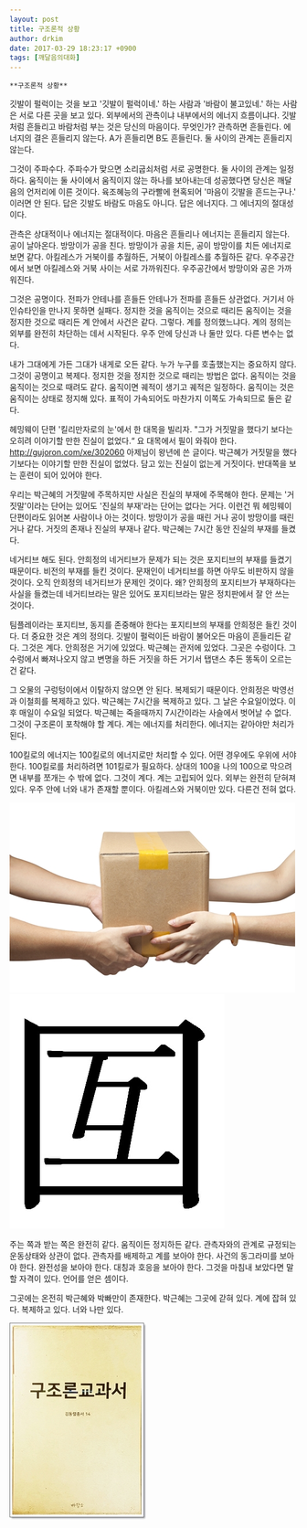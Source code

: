 ```yaml
---
layout: post
title: 구조론적 상황
author: drkim
date: 2017-03-29 18:23:17 +0900
tags: [깨달음의대화]
---
```

 

    **구조론적 상황**

  


깃발이 펄럭이는 것을 보고 '깃발이 펄럭이네.' 하는 사람과 '바람이 불고있네.' 하는 사람은 서로 다른 곳을 보고 있다. 외부에서의 관측이냐 내부에서의 에너지 흐름이냐다. 깃발처럼 흔들리고 바람처럼 부는 것은 당신의 마음이다. 무엇인가? 관측하면 흔들린다. 에너지의 결은 흔들리지 않는다. A가 흔들리면 B도 흔들린다. 둘 사이의 관계는 흔들리지 않는다. 

  


그것이 주파수다. 주파수가 맞으면 소리굽쇠처럼 서로 공명한다. 둘 사이의 관계는 일정하다. 움직이는 둘 사이에서 움직이지 않는 하나를 보아내는데 성공했다면 당신은 깨달음의 언저리에 이른 것이다. 육조혜능의 구라빨에 현혹되어 '마음이 깃발을 흔드는구나.' 이러면 안 된다. 답은 깃발도 바람도 마음도 아니다. 답은 에너지다. 그 에너지의 절대성이다. 

  


관측은 상대적이나 에너지는 절대적이다. 마음은 흔들리나 에너지는 흔들리지 않는다. 공이 날아온다. 방망이가 공을 친다. 방망이가 공을 치든, 공이 방망이를 치든 에너지로 보면 같다. 아킬레스가 거북이를 추월하든, 거북이 아킬레스를 추월하든 같다. 우주공간에서 보면 아킬레스와 거북 사이는 서로 가까워진다. 우주공간에서 방망이와 공은 가까워진다. 

  


그것은 공명이다. 전파가 안테나를 흔들든 안테나가 전파를 흔들든 상관없다. 거기서 아인슈타인을 만나지 못하면 실패다. 정지한 것을 움직이는 것으로 때리든 움직이는 것을 정지한 것으로 때리든 계 안에서 사건은 같다. 그렇다. 계를 정의했느냐다. 계의 정의는 외부를 완전히 차단하는 데서 시작된다. 우주 안에 당신과 나 둘만 있다. 다른 변수는 없다. 

  


내가 그대에게 가든 그대가 내게로 오든 같다. 누가 누구를 호출했는지는 중요하지 않다. 그것이 공명이고 복제다. 정지한 것을 정지한 것으로 때리는 방법은 없다. 움직이는 것을 움직이는 것으로 때려도 같다. 움직이면 궤적이 생기고 궤적은 일정하다. 움직이는 것은 움직이는 상태로 정지해 있다. 표적이 가속되어도 마찬가지 이쪽도 가속되므로 둘은 같다. 

  


헤밍웨이 단편 '킬리만자로의 눈'에서 한 대목을 빌리자. "그가 거짓말을 했다기 보다는 오히려 이야기할 만한 진실이 없었다.“ 요 대목에서 필이 와줘야 한다. http://gujoron.com/xe/302060 아제님이 왕년에 쓴 글이다. 박근혜가 거짓말을 했다기보다는 이야기할 만한 진실이 없었다. 담고 있는 진실이 없는게 거짓이다. 반대쪽을 보는 훈련이 되어 있어야 한다. 

  


우리는 박근혜의 거짓말에 주목하지만 사실은 진실의 부재에 주목해야 한다. 문제는 '거짓말'이라는 단어는 있어도 '진실의 부재'라는 단어는 없다는 거다. 이런건 뭐 헤밍웨이 단편이라도 읽어본 사람이나 아는 것이다. 방망이가 공을 때린 거나 공이 방망이를 때린 거나 같다. 거짓의 존재나 진실의 부재나 같다. 박근혜는 7시간 동안 진실의 부재를 들켰다. 

  


네거티브 해도 된다. 안희정의 네거티브가 문제가 되는 것은 포지티브의 부재를 들켰기 때문이다. 비전의 부재를 들킨 것이다. 문재인이 네거티브를 하면 아무도 비판하지 않을 것이다. 오직 안희정의 네거티브가 문제인 것이다. 왜? 안희정의 포지티브가 부재하다는 사실을 들켰는데 네거티브라는 말은 있어도 포지티브라는 말은 정치판에서 잘 안 쓰는 것이다.

  


팀플레이라는 포지티브, 동지를 존중해야 한다는 포지티브의 부재를 안희정은 들킨 것이다. 더 중요한 것은 계의 정의다. 깃발이 펄럭이든 바람이 불어오든 마음이 흔들리든 같다. 그것은 계다. 안희정은 거기에 있었다. 박근혜는 관저에 있었다. 그곳은 수렁이다. 그 수렁에서 빠져나오지 않고 변명을 하든 거짓을 하든 거기서 탭댄스 추든 똥독이 오르는건 같다.

  


그 오물의 구렁텅이에서 이탈하지 않으면 안 된다. 복제되기 때문이다. 안희정은 박영선과 이철희를 복제하고 있다. 박근혜는 7시간을 복제하고 있다. 그 날은 수요일이었다. 이후 매일이 수요일 되었다. 박근혜는 죽을때까지 7시간이라는 사슬에서 벗어날 수 없다. 그것이 구조론이 포착해야 할 계다. 계는 에너지를 처리한다. 에너지는 같아야만 처리가 된다. 

  


100킬로의 에너지는 100킬로의 에너지로만 처리할 수 있다. 어떤 경우에도 우위에 서야 한다. 100킬로를 처리하려면 101킬로가 필요하다. 상대의 100을 나의 100으로 막으려면 내부를 쪼개는 수 밖에 없다. 그것이 계다. 계는 고립되어 있다. 외부는 완전히 닫혀져 있다. 우주 안에 너와 내가 존재할 뿐이다. 아킬레스와 거북이만 있다. 다른건 전혀 없다. 

![](/files/attach/images/198/767/825/j.jpg)![](/files/attach/images/198/767/825/0.jpg)

  


주는 쪽과 받는 쪽은 완전히 같다. 움직이든 정지하든 같다. 관측자와의 관계로 규정되는 운동상태와 상관이 없다. 관측자를 배제하고 계를 보아야 한다. 사건의 동그라미를 보아야 한다. 완전성을 보아야 한다. 대칭과 호응을 보아야 한다. 그것을 마침내 보았다면 말할 자격이 있다. 언어를 얻은 셈이다.

  


그곳에는 온전히 박근혜와 박빠만이 존재한다. 박근혜는 그곳에 갇혀 있다. 계에 잡혀 있다. 복제하고 있다. 너와 나만 있다.

  


  



![](/files/attach/images/198/767/825/20170108_234810.jpg)